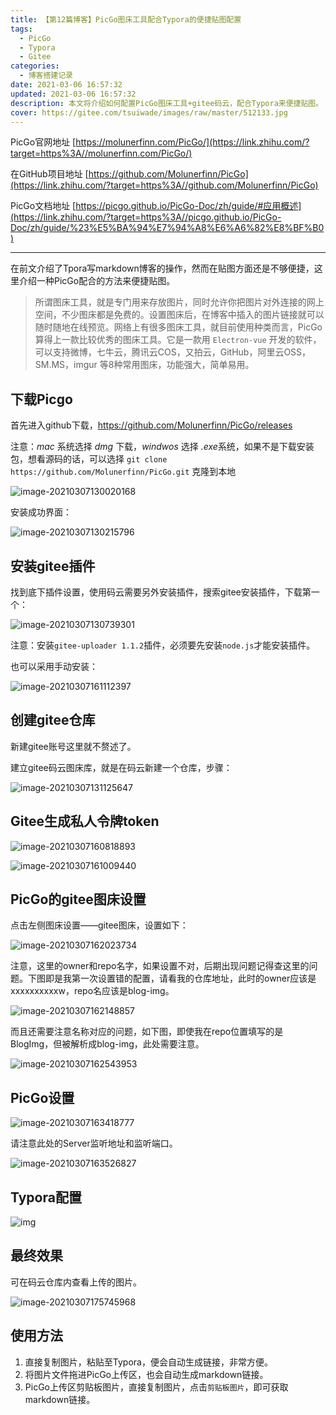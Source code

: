 ```yaml
---
title: 【第12篇博客】PicGo图床工具配合Typora的便捷贴图配置
tags:
  - PicGo
  - Typora
  - Gitee
categories:
  - 博客搭建记录
date: 2021-03-06 16:57:32
updated: 2021-03-06 16:57:32
description: 本文将介绍如何配置PicGo图床工具+gitee码云，配合Typora来便捷贴图。
cover: https://gitee.com/tsuiwade/images/raw/master/512133.jpg
---
```


PicGo官网地址 [https://molunerfinn.com/PicGo/](https://link.zhihu.com/?target=https%3A//molunerfinn.com/PicGo/)

在GitHub项目地址 [https://github.com/Molunerfinn/PicGo](https://link.zhihu.com/?target=https%3A//github.com/Molunerfinn/PicGo)

PicGo文档地址 [https://picgo.github.io/PicGo-Doc/zh/guide/#应用概述](https://link.zhihu.com/?target=https%3A//picgo.github.io/PicGo-Doc/zh/guide/%23%E5%BA%94%E7%94%A8%E6%A6%82%E8%BF%B0)

---

在前文介绍了Tpora写markdown博客的操作，然而在贴图方面还是不够便捷，这里介绍一种PicGo配合的方法来便捷贴图。

> 所谓图床工具，就是专门用来存放图片，同时允许你把图片对外连接的网上空间，不少图床都是免费的。设置图床后，在博客中插入的图片链接就可以随时随地在线预览。网络上有很多图床工具，就目前使用种类而言，PicGo 算得上一款比较优秀的图床工具。它是一款用 `Electron-vue` 开发的软件，可以支持微博，七牛云，腾讯云COS，又拍云，GitHub，阿里云OSS，SM.MS，imgur 等8种常用图床，功能强大，简单易用。

## 下载Picgo

首先进入github下载，https://github.com/Molunerfinn/PicGo/releases

注意：*mac* 系统选择 *dmg* 下载，*windwos* 选择 *.exe*系统，如果不是下载安装包，想看源码的话，可以选择 `git clone https://github.com/Molunerfinn/PicGo.git` 克隆到本地

![image-20210307130020168](https://gitee.com/tsuiwade/images/raw/master/image-20210307130020168.png)

安装成功界面：

![image-20210307130215796](https://gitee.com/tsuiwade/images/raw/master/image-20210307130215796.png)



## 安装gitee插件

找到底下插件设置，使用码云需要另外安装插件，搜索gitee安装插件，下载第一个：

![image-20210307130739301](https://gitee.com/tsuiwade/images/raw/master/image-20210307130739301.png)

注意：安装`gitee-uploader 1.1.2`插件，必须要先安装`node.js`才能安装插件。

也可以采用手动安装：

![image-20210307161112397](https://gitee.com/tsuiwade/images/raw/master/image-20210307161112397.png)



## 创建gitee仓库

新建gitee账号这里就不赘述了。

建立gitee码云图床库，就是在码云新建一个仓库，步骤：

![image-20210307131125647](https://gitee.com/tsuiwade/images/raw/master/image-20210307131125647.png)

## Gitee生成私人令牌token

![image-20210307160818893](https://gitee.com/tsuiwade/images/raw/master/image-20210307160818893.png)

![image-20210307161009440](https://gitee.com/tsuiwade/images/raw/master/image-20210307161009440.png)

## PicGo的gitee图床设置

点击左侧图床设置——gitee图床，设置如下：

![image-20210307162023734](https://gitee.com/tsuiwade/images/raw/master/image-20210307162023734.png)

注意，这里的owner和repo名字，如果设置不对，后期出现问题记得查这里的问题。下图即是我第一次设置错的配置，请看我的仓库地址，此时的owner应该是xxxxxxxxxxw，repo名应该是blog-img。

![image-20210307162148857](https://gitee.com/tsuiwade/images/raw/master/image-20210307162148857.png)

而且还需要注意名称对应的问题，如下图，即使我在repo位置填写的是BlogImg，但被解析成blog-img，此处需要注意。

![image-20210307162543953](https://gitee.com/tsuiwade/images/raw/master/image-20210307162543953.png)

## PicGo设置

![image-20210307163418777](https://gitee.com/tsuiwade/images/raw/master/image-20210307163418777.png)

请注意此处的Server监听地址和监听端口。

![image-20210307163526827](https://gitee.com/tsuiwade/images/raw/master/image-20210307163526827.png)

## Typora配置

![img](https://gitee.com/tsuiwade/images/raw/master/image-20200323201738802.png)

## 最终效果

可在码云仓库内查看上传的图片。

![image-20210307175745968](https://gitee.com/tsuiwade/images/raw/master/image-20210307175745968.png)

## 使用方法

1. 直接复制图片，粘贴至Typora，便会自动生成链接，非常方便。
2. 将图片文件拖进PicGo上传区，也会自动生成markdown链接。
3. PicGo上传区剪贴板图片，直接复制图片，点击`剪贴板图片`，即可获取markdown链接。



